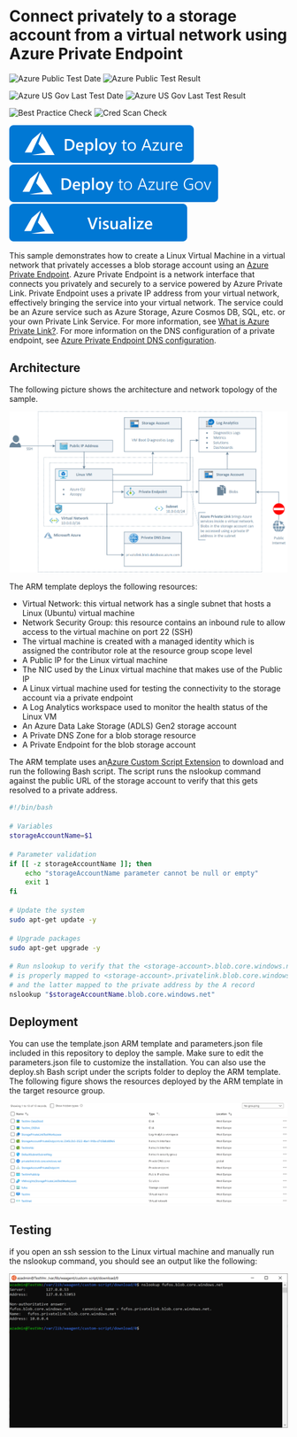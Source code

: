 # Connect privately to a storage account from a virtual network using Azure Private Endpoint #

![Azure Public Test Date](https://azurequickstartsservice.blob.core.windows.net/badges/201-blob-storage-private-endpoint/PublicLastTestDate.svg)
![Azure Public Test Result](https://azurequickstartsservice.blob.core.windows.net/badges/201-blob-storage-private-endpoint/PublicDeployment.svg)

![Azure US Gov Last Test Date](https://azurequickstartsservice.blob.core.windows.net/badges/201-blob-storage-private-endpoint/FairfaxLastTestDate.svg)
![Azure US Gov Last Test Result](https://azurequickstartsservice.blob.core.windows.net/badges/201-blob-storage-private-endpoint/FairfaxDeployment.svg)

![Best Practice Check](https://azurequickstartsservice.blob.core.windows.net/badges/201-blob-storage-private-endpoint/BestPracticeResult.svg)
![Cred Scan Check](https://azurequickstartsservice.blob.core.windows.net/badges/201-blob-storage-private-endpoint/CredScanResult.svg)

[![Deploy To Azure](https://raw.githubusercontent.com/Azure/azure-quickstart-templates/master/1-CONTRIBUTION-GUIDE/images/deploytoazure.svg?sanitize=true)](https://portal.azure.com/#create/Microsoft.Template/uri/https%3A%2F%2Fraw.githubusercontent.com%2FAzure%2Fazure-quickstart-templates%2Fmaster%2F201-blob-storage-private-endpoint%2Fazuredeploy.json)
[![Deploy To Azure US Gov](https://raw.githubusercontent.com/Azure/azure-quickstart-templates/master/1-CONTRIBUTION-GUIDE/images/deploytoazuregov.svg?sanitize=true)](https://portal.azure.us/#create/Microsoft.Template/uri/https%3A%2F%2Fraw.githubusercontent.com%2FAzure%2Fazure-quickstart-templates%2Fmaster%2F201-blob-storage-private-endpoint%2Fazuredeploy.json)
[![Visualize](https://raw.githubusercontent.com/Azure/azure-quickstart-templates/master/1-CONTRIBUTION-GUIDE/images/visualizebutton.svg?sanitize=true)](http://armviz.io/#/?load=https%3A%2F%2Fraw.githubusercontent.com%2FAzure%2Fazure-quickstart-templates%2Fmaster%2F201-blob-storage-private-endpoint%2Fazuredeploy.json)

This sample demonstrates how to create a Linux Virtual Machine in a virtual network that privately accesses a blob storage account using an [Azure Private Endpoint](https://docs.microsoft.com/en-us/azure/private-link/private-endpoint-overview). Azure Private Endpoint is a network interface that connects you privately and securely to a service powered by Azure Private Link. Private Endpoint uses a private IP address from your virtual network, effectively bringing the service into your virtual network. The service could be an Azure service such as Azure Storage, Azure Cosmos DB, SQL, etc. or your own Private Link Service. For more information, see [What is Azure Private Link?](https://docs.microsoft.com/en-us/azure/private-link/private-link-overview). For more information on the DNS configuration of a private endpoint, see [Azure Private Endpoint DNS configuration](https://docs.microsoft.com/en-us/azure/private-link/private-endpoint-dns).

## Architecture ##

The following picture shows the architecture and network topology of the sample.

![Architecture](images/architecture.png)

The ARM template deploys the following resources:

- Virtual Network: this virtual network has a single subnet that hosts a Linux (Ubuntu) virtual machine
- Network Security Group: this resource contains an inbound rule to allow access to the virtual machine on port 22 (SSH)
- The virtual machine is created with a managed identity which is assigned the contributor role at the resource group scope level
- A Public IP for the Linux virtual machine
- The NIC used by the Linux virtual machine that makes use of the Public IP
- A Linux virtual machine used for testing the connectivity to the storage account via a private endpoint
- A Log Analytics workspace used to monitor the health status of the Linux VM
- An Azure Data Lake Storage (ADLS) Gen2 storage account
- A Private DNS Zone for a blob storage resource
- A Private Endpoint for the blob storage account

The ARM template uses an[Azure Custom Script Extension](https://docs.microsoft.com/en-us/azure/virtual-machines/extensions/custom-script-linux) to download and run the following Bash script. The script runs the nslookup command against the public URL of the storage account to verify that this gets resolved to a private address.

```bash
#!/bin/bash

# Variables
storageAccountName=$1

# Parameter validation
if [[ -z storageAccountName ]]; then
    echo "storageAccountName parameter cannot be null or empty"
    exit 1
fi

# Update the system
sudo apt-get update -y

# Upgrade packages
sudo apt-get upgrade -y

# Run nslookup to verify that the <storage-account>.blob.core.windows.net public hostname of the storage account 
# is properly mapped to <storage-account>.privatelink.blob.core.windows.net by the private DNS zone
# and the latter mapped to the private address by the A record
nslookup "$storageAccountName.blob.core.windows.net"
```

## Deployment ##

You can use the template.json ARM template and parameters.json file included in this repository to deploy the sample. Make sure to edit the parameters.json file to customize the installation. You can also use the deploy.sh Bash script under the scripts folder to deploy the ARM template. The following figure shows the resources deployed by the ARM template in the target resource group.

![Resource Group](images/resourcegroup.png)

## Testing ##

if you open an ssh session to the Linux virtual machine and manually run the nslookup command, you should see an output like the following:

![Architecture](images/nslookup.png)

